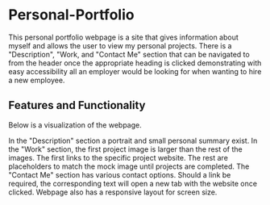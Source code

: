 # Personal-Portfolio

This personal portfolio webpage is a site that gives information about myself and allows the user to view my personal projects. There is a "Description", "Work, and "Contact Me" section that can be navigated to from the header once the appropriate heading is clicked demonstrating with easy accessibility all an employer would be looking for when wanting to hire a new employee. 

## Features and Functionality

Below is a visualization of the webpage.

In the "Description" section a portrait and small personal summary exist. In the "Work" section, the first project image is larger than the rest of the images. The first links to the specific project website. The rest are placeholders to match the mock image until projects are completed. The "Contact Me" section has various contact options. Should a link be required, the corresponding text will open a new tab with the website once clicked. Webpage also has a responsive layout for screen size.